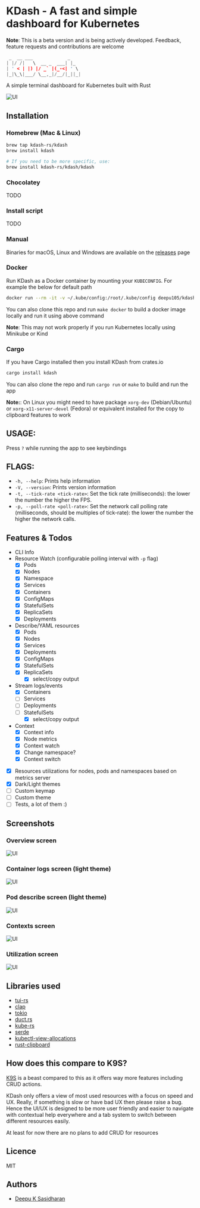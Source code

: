# KDash - A fast and simple dashboard for Kubernetes

**Note**: This is a beta version and is being actively developed. Feedback, feature requests and contributions are welcome

```rust
 _  __ ___             _
| |/ /|   \  __ _  ___| |_
| ' < | |) |/ _` |(_-<| ' \
|_|\_\|___/ \__,_|/__/|_||_|
```

A simple terminal dashboard for Kubernetes built with Rust

![UI](./ui.gif)

## Installation

### Homebrew (Mac & Linux)

```bash
brew tap kdash-rs/kdash
brew install kdash

# If you need to be more specific, use:
brew install kdash-rs/kdash/kdash
```

### Chocolatey

TODO

### Install script

TODO

### Manual

Binaries for macOS, Linux and Windows are available on the [releases](https://github.com/kdash-rs/kdash/releases) page

### Docker

Run KDash as a Docker container by mounting your `KUBECONFIG`. For example the below for default path

```bash
docker run --rm -it -v ~/.kube/config:/root/.kube/config deepu105/kdash
```

You can also clone this repo and run `make docker` to build a docker image locally and run it using above command

**Note**: This may not work properly if you run Kubernetes locally using Minikube or Kind

### Cargo

If you have Cargo installed then you install KDash from crates.io

```bash
cargo install kdash
```

You can also clone the repo and run `cargo run` or `make` to build and run the app

**Note:**: On Linux you might need to have package `xorg-dev` (Debian/Ubuntu) or `xorg-x11-server-devel` (Fedora) or equivalent installed for the copy to clipboard features to work

## USAGE:

Press `?` while running the app to see keybindings

## FLAGS:

- `-h, --help`: Prints help information
- `-V, --version`: Prints version information
- `-t, --tick-rate <tick-rate>`: Set the tick rate (milliseconds): the lower the number the higher the FPS.
- `-p, --poll-rate <poll-rate>`: Set the network call polling rate (milliseconds, should be multiples of tick-rate): the lower the number the higher the network calls.

## Features & Todos

- CLI Info
- Resource Watch (configurable polling interval with `-p` flag)
  - [x] Pods
  - [x] Nodes
  - [x] Namespace
  - [x] Services
  - [x] Containers
  - [x] ConfigMaps
  - [x] StatefulSets
  - [x] ReplicaSets
  - [x] Deployments
- Describe/YAML resources
  - [x] Pods
  - [x] Nodes
  - [x] Services
  - [x] Deployments
  - [x] ConfigMaps
  - [x] StatefulSets
  - [x] ReplicaSets
    - [x] select/copy output
- Stream logs/events
  - [x] Containers
  - [ ] Services
  - [ ] Deployments
  - [ ] StatefulSets
    - [x] select/copy output
- Context
  - [x] Context info
  - [x] Node metrics
  - [x] Context watch
  - [x] Change namespace?
  - [x] Context switch
- [x] Resources utilizations for nodes, pods and namespaces based on metrics server
- [x] Dark/Light themes
- [ ] Custom keymap
- [ ] Custom theme
- [ ] Tests, a lot of them :)

## Screenshots

### Overview screen

![UI](./screenshots/overview.png)

### Container logs screen (light theme)

![UI](./screenshots/logs.png)

### Pod describe screen (light theme)

![UI](./screenshots/describe.png)

### Contexts screen

![UI](./screenshots/contexts.png)

### Utilization screen

![UI](./screenshots/utilization.png)

## Libraries used

- [tui-rs](https://github.com/fdehau/tui-rs)
- [clap](https://github.com/clap-rs/clap)
- [tokio](https://github.com/tokio-rs/tokio)
- [duct.rs](https://github.com/oconnor663/duct.rs)
- [kube-rs](https://github.com/clux/kube-rs)
- [serde](https://github.com/serde-rs/serde)
- [kubectl-view-allocations](https://github.com/davidB/kubectl-view-allocations)
- [rust-clipboard](https://github.com/aweinstock314/rust-clipboard)

## How does this compare to K9S?

[K9S](https://github.com/derailed/k9s) is a beast compared to this as it offers way more features including CRUD actions.

KDash only offers a view of most used resources with a focus on speed and UX. Really, if something is slow or have bad UX then please raise a bug. Hence the UI/UX is designed to be more user friendly and easier to navigate with contextual help everywhere and a tab system to switch between different resources easily.

At least for now there are no plans to add CRUD for resources

## Licence

MIT

## Authors

- [Deepu K Sasidharan](https://deepu.tech/)
